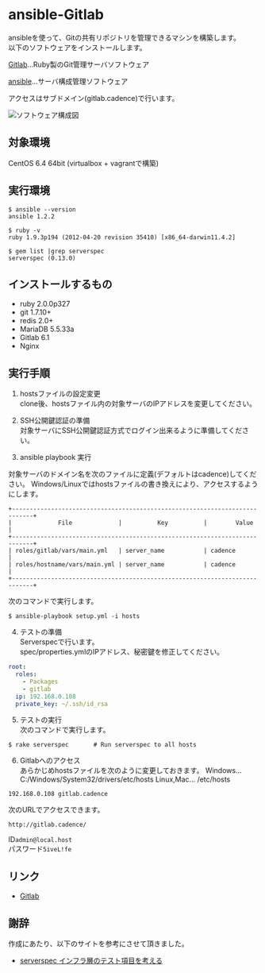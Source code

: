 ansible-Gitlab
=====================

ansibleを使って、Gitの共有リポジトリを管理できるマシンを構築します。  
以下のソフトウェアをインストールします。  

[Gitlab](http://gitlab.org/)…Ruby製のGit管理サーバソフトウェア  

[ansible](http://www.ansibleworks.com/)...サーバ構成管理ソフトウェア  

アクセスはサブドメイン(gitlab.cadence)で行います。

![ソフトウェア構成図](https://raw.github.com/volanja/ansible-Gitlab/master/img/ansible-Gitlab.png)

対象環境
-----
CentOS 6.4 64bit   (virtualbox + vagrantで構築)

実行環境
-----
	$ ansible --version  
	ansible 1.2.2

	$ ruby -v  
	ruby 1.9.3p194 (2012-04-20 revision 35410) [x86_64-darwin11.4.2]

	$ gem list |grep serverspec  
	serverspec (0.13.0)

インストールするもの
------
+ ruby 2.0.0p327
+ git 1.7.10+
+ redis 2.0+
+ MariaDB 5.5.33a
+ Gitlab 6.1
+ Nginx

実行手順
----
1. hostsファイルの設定変更  
clone後、hostsファイル内の対象サーバのIPアドレスを変更してください。

2. SSH公開鍵認証の準備  
対象サーバにSSH公開鍵認証方式でログイン出来るように準備してください。

3. ansible playbook 実行  

対象サーバのドメイン名を次のファイルに定義(デフォルトはcadence)してください。
Windows/Linuxではhostsファイルの書き換えにより、アクセスするようにします。

```
+----------------------------------------------------------------------------+
|             File             |          Key          |        Value        |
+----------------------------------------------------------------------------+
| roles/gitlab/vars/main.yml   | server_name           | cadence             |
| roles/hostname/vars/main.yml | server_name           | cadence             |
+----------------------------------------------------------------------------+
```

次のコマンドで実行します。  

```
$ ansible-playbook setup.yml -i hosts  
```

4. テストの準備  
Serverspecで行います。  
spec/properties.ymlのIPアドレス、秘密鍵を修正してください。

```spec/spec.yml
root:
  roles:
    - Packages
    - gitlab
  ip: 192.168.0.108
  private_key: ~/.ssh/id_rsa
```

5. テストの実行  
次のコマンドで実行します。  
```
$ rake serverspec       # Run serverspec to all hosts
```

6. Gitlabへのアクセス  
あらかじめhostsファイルを次のように変更しておきます。
Windows... C:/Windows/System32/drivers/etc/hosts
Linux,Mac... /etc/hosts

```
192.168.0.108 gitlab.cadence
```

次のURLでアクセスできます。  

```
http://gitlab.cadence/  
```

ID```admin@local.host```  
パスワード```5iveL!fe```

リンク
-----
+ [Gitlab](http://gitlab.org/)

謝辞
-----
作成にあたり、以下のサイトを参考にさせて頂きました。
+ [serverspec インフラ層のテスト項目を考える](https://hiroakis.com/blog/2013/12/24/serverspec-%E3%82%A4%E3%83%B3%E3%83%95%E3%83%A9%E5%B1%A4%E3%81%AE%E3%83%86%E3%82%B9%E3%83%88%E9%A0%85%E7%9B%AE%E3%82%92%E8%80%83%E3%81%88%E3%82%8B/)
